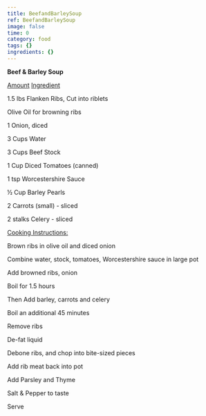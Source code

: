```yaml
---
title: BeefandBarleySoup
ref: BeefandBarleySoup
image: false
time: 0
category: food
tags: {}
ingredients: {}
---
```

**Beef & Barley Soup**



[Amount]() [Ingredient]()


1.5 lbs Flanken Ribs, Cut into riblets

Olive Oil for browning ribs

1 Onion, diced


3 Cups Water

3 Cups Beef Stock

1 Cup Diced Tomatoes (canned)

1 tsp Worcestershire Sauce


½ Cup Barley Pearls

2 Carrots (small) - sliced

2 stalks Celery - sliced



[Cooking Instructions:]()


Brown ribs in olive oil and diced onion


Combine water, stock, tomatoes, Worcestershire sauce in large pot

Add browned ribs, onion


Boil for 1.5 hours


Then Add barley, carrots and celery


Boil an additional 45 minutes


Remove ribs


De-fat liquid


Debone ribs, and chop into bite-sized pieces


Add rib meat back into pot

Add Parsley and Thyme


Salt & Pepper to taste


Serve


